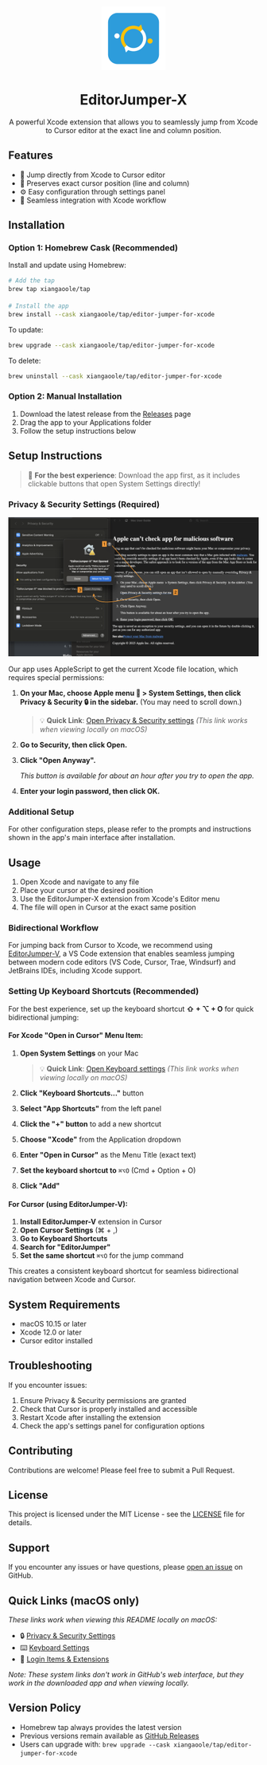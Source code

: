 <div align="center">
  <img src="doc/app-icon.png" alt="EditorJumper-X Icon" width="128" height="128">
  
  # EditorJumper-X
  
  A powerful Xcode extension that allows you to seamlessly jump from Xcode to Cursor editor at the exact line and column position.
</div>

## Features

- 🚀 Jump directly from Xcode to Cursor editor
- 📍 Preserves exact cursor position (line and column)
- ⚙️ Easy configuration through settings panel
- 🔄 Seamless integration with Xcode workflow

## Installation

### Option 1: Homebrew Cask (Recommended)

Install and update using Homebrew:

```bash
# Add the tap
brew tap xiangaoole/tap

# Install the app
brew install --cask xiangaoole/tap/editor-jumper-for-xcode
```

To update:

```bash
brew upgrade --cask xiangaoole/tap/editor-jumper-for-xcode
```

To delete:

```bash
brew uninstall --cask xiangaoole/tap/editor-jumper-for-xcode
```

### Option 2: Manual Installation

1. Download the latest release from the [Releases](https://github.com/xiangaoole/EditorJumper-X/releases) page
2. Drag the app to your Applications folder
3. Follow the setup instructions below

## Setup Instructions

> 📱 **For the best experience**: Download the app first, as it includes clickable buttons that open System Settings directly!

### Privacy & Security Settings (Required)

![Screenshot1](doc/Screenshot1.png)

Our app uses AppleScript to get the current Xcode file location, which requires special permissions:

1. **On your Mac, choose Apple menu 🍎 > System Settings, then click Privacy & Security 🔒 in the sidebar.** (You may need to scroll down.)

   > 💡 **Quick Link**: [Open Privacy & Security settings](x-apple.systempreferences:com.apple.preference.security) *(This link works when viewing locally on macOS)*

2. **Go to Security, then click Open.**

3. **Click "Open Anyway".**
   
   *This button is available for about an hour after you try to open the app.*

4. **Enter your login password, then click OK.**

### Additional Setup

For other configuration steps, please refer to the prompts and instructions shown in the app's main interface after installation.

## Usage

1. Open Xcode and navigate to any file
2. Place your cursor at the desired position
3. Use the EditorJumper-X extension from Xcode's Editor menu
4. The file will open in Cursor at the exact same position

### Bidirectional Workflow

For jumping back from Cursor to Xcode, we recommend using [EditorJumper-V](https://github.com/wanniwa/EditorJumper-V), a VS Code extension that enables seamless jumping between modern code editors (VS Code, Cursor, Trae, Windsurf) and JetBrains IDEs, including Xcode support.

### Setting Up Keyboard Shortcuts (Recommended)

For the best experience, set up the keyboard shortcut **⇧ + ⌥ + O** for quick bidirectional jumping:

#### For Xcode "Open in Cursor" Menu Item:

1. **Open System Settings** on your Mac
   
   > 💡 **Quick Link**: [Open Keyboard settings](x-apple.systempreferences:com.apple.preference.keyboard) *(This link works when viewing locally on macOS)*

2. **Click "Keyboard Shortcuts..."** button
3. **Select "App Shortcuts"** from the left panel
4. **Click the "+" button** to add a new shortcut
5. **Choose "Xcode"** from the Application dropdown
6. **Enter "Open in Cursor"** as the Menu Title (exact text)
7. **Set the keyboard shortcut to** `⌘⌥O` (Cmd + Option + O)
8. **Click "Add"**

#### For Cursor (using EditorJumper-V):

1. **Install EditorJumper-V** extension in Cursor
2. **Open Cursor Settings** (⌘ + ,)
3. **Go to Keyboard Shortcuts**
4. **Search for "EditorJumper"**
5. **Set the same shortcut** `⌘⌥O` for the jump command

This creates a consistent keyboard shortcut for seamless bidirectional navigation between Xcode and Cursor.

## System Requirements

- macOS 10.15 or later
- Xcode 12.0 or later
- Cursor editor installed

## Troubleshooting

If you encounter issues:

1. Ensure Privacy & Security permissions are granted
2. Check that Cursor is properly installed and accessible
3. Restart Xcode after installing the extension
4. Check the app's settings panel for configuration options

## Contributing

Contributions are welcome! Please feel free to submit a Pull Request.

## License

This project is licensed under the MIT License - see the [LICENSE](LICENSE) file for details.

## Support

If you encounter any issues or have questions, please [open an issue](https://github.com/xiangaoole/EditorJumper-X/issues) on GitHub.

## Quick Links (macOS only)

*These links work when viewing this README locally on macOS:*

- 🔒 [Privacy & Security Settings](x-apple.systempreferences:com.apple.preference.security)
- ⌨️ [Keyboard Settings](x-apple.systempreferences:com.apple.preference.keyboard)
- 🔧 [Login Items & Extensions](x-apple.systempreferences:com.apple.LoginItems-Settings.extension)

*Note: These system links don't work in GitHub's web interface, but they work in the downloaded app and when viewing locally.*

## Version Policy

- Homebrew tap always provides the latest version
- Previous versions remain available as [GitHub Releases](https://github.com/xiangaoole/EditorJumper-X/releases)
- Users can upgrade with: `brew upgrade --cask xiangaoole/tap/editor-jumper-for-xcode` 